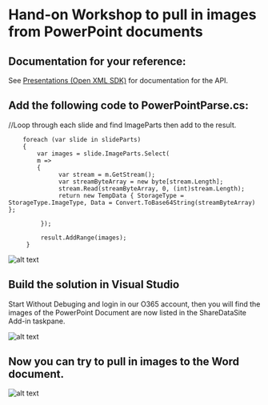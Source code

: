 # Hand-on Workshop to pull in images from PowerPoint documents 

## Documentation for your reference:
See [Presentations (Open XML SDK)](https://docs.microsoft.com/en-us/office/open-xml/presentations) for documentation for the API.

## Add the following code to PowerPointParse.cs: 

//Loop through each slide and find ImageParts then add to the result.

        foreach (var slide in slideParts)
        {
            var images = slide.ImageParts.Select(
            m =>
            {               
                  var stream = m.GetStream();
                  var streamByteArray = new byte[stream.Length];
                  stream.Read(streamByteArray, 0, (int)stream.Length);
                  return new TempData { StorageType = StorageType.ImageType, Data = Convert.ToBase64String(streamByteArray) };
        
             });

             result.AddRange(images);
         }


![alt text](imgs/SDK.PNG "Pull in Image")

## Build the solution in Visual Studio
Start Without Debuging and login in our O365 account, then you will find the images of the PowerPoint Document are now listed in the ShareDataSite Add-in taskpane.

![alt text](imgs/ImageShowup.PNG "Image showup")

## Now you can try to pull in images to the Word document.
![alt text](imgs/Re-useImageContent.PNG "Re-use image content")










